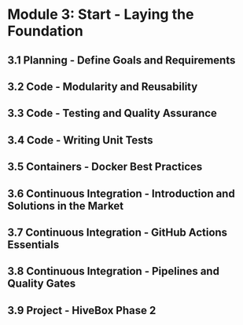 # Module 3: Start - Laying the Foundation

## 3.1 Planning - Define Goals and Requirements
## 3.2 Code - Modularity and Reusability
## 3.3 Code - Testing and Quality Assurance
## 3.4 Code - Writing Unit Tests
## 3.5 Containers - Docker Best Practices
## 3.6 Continuous Integration - Introduction and Solutions in the Market
## 3.7 Continuous Integration - GitHub Actions Essentials
## 3.8 Continuous Integration - Pipelines and Quality Gates
## 3.9 Project - HiveBox Phase 2
